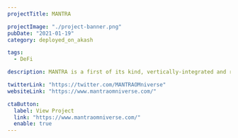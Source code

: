```yaml
---
projectTitle: MANTRA

projectImage: "./project-banner.png"
pubDate: "2021-01-19"
category: deployed_on_akash

tags:
  - DeFi

description: MANTRA is a first of its kind, vertically-integrated and regulatory compliant blockchain ecosystem. Mantra DAO confirmed they're running validators on Akash in this tweet.

twitterLink: "https://twitter.com/MANTRAOMniverse"
websiteLink: "https://www.mantraomniverse.com/"

ctaButton:
  label: View Project
  link: "https://www.mantraomniverse.com/"
  enable: true
---
```

